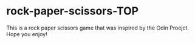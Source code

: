 # rock-paper-scissors-TOP

This is a rock paper scissors game that was inspired by the Odin Proejct. Hope you enjoy! 
